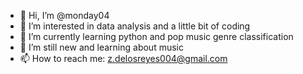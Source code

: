 - 👋 Hi, I’m @monday04
- 👀 I’m interested in data analysis and a little bit of coding
- 🌱 I’m currently learning python and pop music genre classification
- 💞️ I’m still new and learning about music
- 📫 How to reach me: z.delosreyes004@gmail.com

<!---
monday04/monday04 is a ✨ special ✨ repository because its `README.md` (this file) appears on your GitHub profile.
You can click the Preview link to take a look at your changes.
--->
